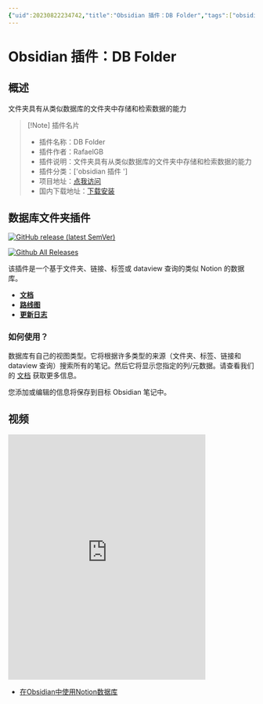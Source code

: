 ```yaml
---
{"uid":20230822234742,"title":"Obsidian 插件：DB Folder","tags":["obsidian插件"],"description":"文件夹具有从类似数据库的文件夹中存储和检索数据的能力","author":"OS","type":"basic","draft":false,"editable":false,"modified":20230916182744,"dg-publish":true,"permalink":"/lake-of-knowledge/10-obsidian/obsidian/dbfolder/","dgPassFrontmatter":true}
---
```



# Obsidian 插件：DB Folder

## 概述

文件夹具有从类似数据库的文件夹中存储和检索数据的能力

> [!Note] 插件名片
> - 插件名称：DB Folder
> - 插件作者：RafaelGB
> - 插件说明：文件夹具有从类似数据库的文件夹中存储和检索数据的能力
> - 插件分类：['obsidian 插件 ']
> - 项目地址：[点我访问](https://github.com/RafaelGB/obsidian-db-folder)
> - 国内下载地址：[下载安装](https://pkmer.cn/products/plugin/pluginMarket/?dbfolder)

## 数据库文件夹插件

[![GitHub release (latest SemVer)](https://img.shields.io/github/v/release/RafaelGB/obsidian-db-folder?style=for-the-badge&sort=semver)](https://github.com/RafaelGB/obsidian-db-folder/releases/latest)

[![Github All Releases](https://img.shields.io/github/downloads/RafaelGB/obsidian-db-folder/total?style=for-the-badge)]()

该插件是一个基于文件夹、链接、标签或 dataview 查询的类似 Notion 的数据库。

- **[文档](https://rafaelgb.github.io/obsidian-db-folder/)**
- **[路线图](https://github.com/users/RafaelGB/projects/7/views/4)**
- **[更新日志](https://rafaelgb.github.io/obsidian-db-folder/changelog/)**

### 如何使用？

数据库有自己的视图类型。它将根据许多类型的来源（文件夹、标签、链接和 dataview 查询）搜索所有的笔记。然后它将显示您指定的列/元数据。请查看我们的 [文档](https://rafaelgb.github.io/obsidian-db-folder/features/Columns/) 获取更多信息。

您添加或编辑的信息将保存到目标 Obsidian 笔记中。

## 视频

<iframe src="https://player.bilibili.com/player.html?aid=320652553&bvid=BV1Aw411U7Mh&cid=1258279769&p=1&autoplay=false" scrolling="no" border="0" frameborder="no" framespacing="0" allowfullscreen="true" width="80%" height="500"> </iframe>


- [在Obsidian中使用Notion数据库](https://www.youtube.com/watch?v=ibarYqG4W5I)